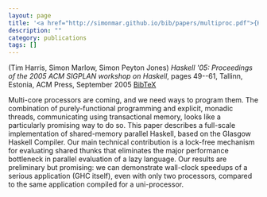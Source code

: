 ```yaml
---
layout: page
title: '<a href="http://simonmar.github.io/bib/papers/multiproc.pdf">{H}askell on a Shared-Memory Multiprocessor</a>'
description: ""
category: publications
tags: []
---
```

(Tim Harris, Simon Marlow, Simon Peyton Jones) *Haskell '05: Proceedings of the 2005 ACM SIGPLAN workshop on Haskell*, pages 49--61, Tallinn, Estonia, ACM Press, September 2005 <a href="multiproc05.bib">BibTeX</a>

Multi-core processors are coming, and we need ways to program them.
The combination of purely-functional programming and explicit, monadic threads,
communicating using transactional memory, looks like a particularly promising
way to do so.  This paper describes a full-scale implementation of shared-memory
parallel Haskell, based on the Glasgow Haskell Compiler.  Our main technical 
contribution is a lock-free mechanism for evaluating shared thunks that eliminates
the major performance bottleneck in parallel evaluation of a lazy language.
Our results are preliminary but promising: we can demonstrate wall-clock speedups 
of a serious application (GHC itself), even with only two processors, compared
to the same application compiled for a uni-processor.
